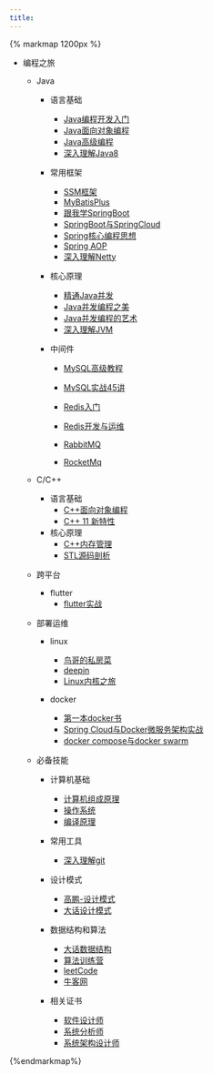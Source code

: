 ```yaml
---
title: 
---
```


{% markmap 1200px %}

- 编程之旅

  - Java

    - 语言基础

      - [ Java编程开发入门](https://www.mldn.cn/course/60/tasks)
      - [Java面向对象编程](https://www.mldn.cn/course/61)
      - [Java高级编程](https://www.mldn.cn/course/68/tasks)
      - [深入理解Java8](https://www.bilibili.com/video/BV1w4411e7T8?spm_id_from=333.337.search-card.all.click)

    - 常用框架

      - [SSM框架](https://www.bilibili.com/video/BV1mE411X7yp?spm_id_from=333.999.0.0)
      - [MyBatisPlus](https://www.bilibili.com/video/BV1Zs411g76a?spm_id_from=333.999.0.0)
      - [跟我学SpringBoot](https://www.itmuch.com/spring-cloud/spring-cloud-index/)
      - [SpringBoot与SpringCloud](https://www.bilibili.com/video/BV1Me411W7rP?spm_id_from=333.999.0.0)
      - [Spring核心编程思想](https://time.geekbang.org/course/intro/100042601)
      - [Spring AOP](https://time.geekbang.org/course/intro/100066301)
      - [深入理解Netty](https://www.bilibili.com/video/BV1c4411J7Ty?spm_id_from=333.337.search-card.all.click)

    - 核心原理

      - [精通Java并发](https://www.bilibili.com/video/BV1qK4y1t78Z?spm_id_from=333.337.search-card.all.click)
      - [Java并发编程之美](https://www.52doc.com/detail/3492)
      - [Java并发编程的艺术](https://www.52doc.com/detail/913)
      - [深入理解JVM](https://www.bilibili.com/video/BV1j4411e72k?spm_id_from=333.337.search-card.all.click)

    - 中间件

      - [MySQL高级教程](https://www.bilibili.com/video/BV1t4411L7fh?spm_id_from=333.999.0.0)

      - [MySQL实战45讲](https://time.geekbang.org/column/intro/100020801)
      - [Redis入门](https://www.bilibili.com/video/BV1S54y1R7SB?spm_id_from=333.999.0.0)
      - [Redis开发与运维](https://www.52doc.com/detail/617)
      - [RabbitMQ](https://www.bilibili.com/video/BV1dX4y1V73G?spm_id_from=333.337.search-card.all.click)
      - [RocketMq](https://github.com/apache/rocketmq/tree/master/docs/cn)
  - C/C++
  
    - 语言基础
      - [C++面向对象编程](https://www.youtube.com/watch?v=2S-tJaPKFdQ&list=PL-X74YXt4LVZ137kKM5dNfCIC4tsScerb)
      - [C++ 11 新特性](https://www.youtube.com/watch?v=xqKFjwn45gw&list=PL-X74YXt4LVYo_bk-jHMV5T3LHRYRbZoH)
    - 核心原理
      - [C++内存管理](https://www.youtube.com/watch?v=N27j6snKcxI&list=PLTcwR9j5y6W2eH37R2_4oEO4Y0tksot56)
      - [STL源码剖析](https://www.youtube.com/watch?v=Edcwv38c7d4&list=PLTcwR9j5y6W2Bf4S-qi0HBQlHXQVFoJrP)
  - 跨平台
    - flutter
      - [flutter实战](https://book.flutterchina.club/preface.html)
  - 部署运维
  
    - linux
      - [鸟哥的私房菜](https://www.52doc.com/detail/31341)
      - [deepin](https://www.deepin.org/en/)
      - [Linux内核之旅](http://kerneltravel.net)
      
    - docker
      - [第一本docker书](https://www.52doc.com/detail/3180)
      - [Spring Cloud与Docker微服务架构实战](https://www.52doc.com/detail/47969)
      - [docker compose与docker swarm](https://www.bilibili.com/video/BV1kv411q7Qc?spm_id_from=333.999.0.0)
  - 必备技能
  
    - 计算机基础
  
      - [计算机组成原理](https://www.bilibili.com/video/BV1WW411Q7PF?p=1)
      - [操作系统](https://www.bilibili.com/video/BV1uW411f72n?from=search&seid=9286535166671006927&spm_id_from=333.337.0.0)
      - [编译原理](https://www.youtube.com/watch?v=7oHgs64KK7I&list=PLQEJNz6Rc2zfI7AP37dHTnI7W7g368nL8&index=1)
    - 常用工具
    
      - [深入理解git](https://www.bilibili.com/video/BV1G4411a7Jk?spm_id_from=333.788.top_right_bar_window_custom_collection.content.click)
    - 设计模式
      - [高鹏-设计模式](https://www.bilibili.com/video/BV1Qx411o7tN?spm_id_from=333.788.top_right_bar_window_custom_collection.content.click)
      - [大话设计模式](https://www.52doc.com/detail/816)
    - 数据结构和算法
      - [大话数据结构](https://www.52doc.com/detail/2869)
      - [算法训练营](https://www.youtube.com/watch?v=ozSyNPc5m2k&list=PLoZQ0sz6CBHH_DngliTZAhHxamus0gofC)
      - [leetCode](https://leetcode-cn.com/problemset/all/)
      - [牛客网](https://www.nowcoder.com/)
    - 相关证书
      - [软件设计师](https://open.163.com/newview/movie/free?pid=ZEUPRB16K&mid=JEUPRB17S)
      - [系统分析师](https://www.aliyundrive.com/s/MdzHX5W2G8r)
      - [系统架构设计师](https://www.aliyundrive.com/s/UVCNVEg2Pgd)

{%endmarkmap%}